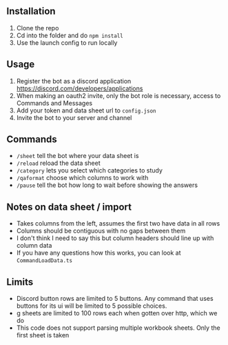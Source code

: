 ## Installation
1. Clone the repo
2. Cd into the folder and do `npm install`
3. Use the launch config to run locally

## Usage
1. Register the bot as a discord application https://discord.com/developers/applications
2. When making an oauth2 invite, only the bot role is necessary, access to Commands and Messages
3. Add your token and data sheet url to `config.json`
4. Invite the bot to your server and channel

## Commands
* `/sheet` tell the bot where your data sheet is
* `/reload` reload the data sheet
* `/category` lets you select which categories to study
* `/qaformat` choose which columns to work with
* `/pause` tell the bot how long to wait before showing the answers

## Notes on data sheet / import
* Takes columns from the left, assumes the first two have data in all rows
* Columns should be contiguous with no gaps between them
* I don't think I need to say this but column headers should line up with column data
* If you have any questions how this works, you can look at `CommandLoadData.ts` 

## Limits
* Discord button rows are limited to 5 buttons. Any command that uses buttons for its ui will be limited to 5 possible choices.
* g sheets are limited to 100 rows each when gotten over http, which we do
* This code does not support parsing multiple workbook sheets. Only the first sheet is taken
